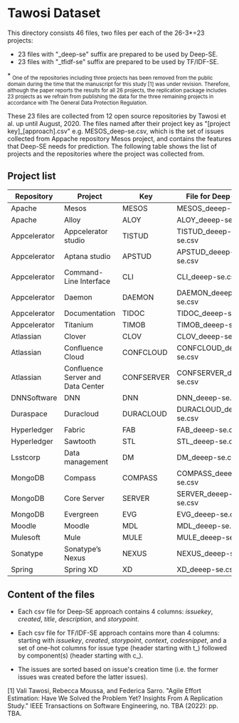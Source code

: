 # Tawosi Dataset

This directory consists 46 files, two files per each of the 26-3\*=23 projects:
- 23 files with "\_deep-se" suffix are prepared to be used by Deep-SE.
- 23 files with "\_tfidf-se" suffix are prepared to be used by TF/IDF-SE.

\* <sub>One of the repositories including three projects has been removed from the public domain during the time that the manuscript for this study [1] was under revision. Therefore, although the paper reports the results for all 26 projects, the replication package includes 23 projects as we refrain from publishing the data for the three remaining projects in accordance with The General Data Protection Regulation.</sub> 

These 23 files are collected from 12 open source repositories by Tawosi et al. up until August, 2020.
The files named after their project key as "[project key]\_[approach].csv" e.g. MESOS_deep-se.csv, which is the set of issues collected from Appache repository Mesos project, and contains the features that Deep-SE needs for prediction. The following table shows the list of projects and the repositories where the project was collected from.   

## Project list

| Repository   | Project                           | Key        | File for Deep-SE          | File for TF/IDF-SE        |
|--------------|-----------------------------------|------------|---------------------------|---------------------------|
| Apache       | Mesos                             | MESOS      | MESOS_deeep-se.csv        | MESOS_tfidf-se.csv        |
| Apache       | Alloy                             | ALOY       | ALOY_deeep-se.csv         | ALOY_tfidf-se.csv         |
| Appcelerator | Appcelerator studio               | TISTUD     | TISTUD_deeep-se.csv       | TISTUD_tfidf-se.csv       |
| Appcelerator | Aptana studio                     | APSTUD     | APSTUD_deeep-se.csv       | APSTUD_tfidf-se.csv       |
| Appcelerator | Command-Line Interface            | CLI        | CLI_deeep-se.csv          | CLI_tfidf-se.csv          |
| Appcelerator | Daemon                            | DAEMON     | DAEMON_deeep-se.csv       | DAEMON_tfidf-se.csv       |
| Appcelerator | Documentation                     | TIDOC      | TIDOC_deeep-se.csv        | TIDOC_tfidf-se.csv        |
| Appcelerator | Titanium                          | TIMOB      | TIMOB_deeep-se.csv        | TIMOB_tfidf-se.csv        |
| Atlassian    | Clover                            | CLOV       | CLOV_deeep-se.csv         | CLOV_tfidf-se.csv         |
| Atlassian    | Confluence Cloud                  | CONFCLOUD  | CONFCLOUD_deeep-se.csv    | CONFCLOUD_tfidf-se.csv    |
| Atlassian    | Confluence Server and Data Center | CONFSERVER | CONFSERVER_deeep-se.csv   | CONFSERVER_tfidf-se.csv   |
| DNNSoftware  | DNN                               | DNN        | DNN_deeep-se.csv          | DNN_tfidf-se.csv          |
| Duraspace    | Duracloud                         | DURACLOUD  | DURACLOUD_deeep-se.csv    | DURACLOUD_tfidf-se.csv    |
| Hyperledger  | Fabric                            | FAB        | FAB_deeep-se.csv          | FAB_tfidf-se.csv          |
| Hyperledger  | Sawtooth                          | STL        | STL_deeep-se.csv          | STL_tfidf-se.csv          |
| Lsstcorp     | Data management                   | DM         | DM_deeep-se.csv           | DM_tfidf-se.csv           |
| MongoDB      | Compass                           | COMPASS    | COMPASS_deeep-se.csv      | COMPASS_tfidf-se.csv      |
| MongoDB      | Core Server                       | SERVER     | SERVER_deeep-se.csv       | SERVER_tfidf-se.csv       |
| MongoDB      | Evergreen                         | EVG        | EVG_deeep-se.csv          | EVG_tfidf-se.csv          |
| Moodle       | Moodle                            | MDL        | MDL_deeep-se.csv          | MDL_tfidf-se.csv          |
| Mulesoft     | Mule                              | MULE       | MULE_deeep-se.csv         | MULE_tfidf-se.csv         |
| Sonatype     | Sonatype’s Nexus                  | NEXUS      | NEXUS_deeep-se.csv        | NEXUS_tfidf-se.csv        |
| Spring       | Spring XD                         | XD         | XD_deeep-se.csv           | XD_tfidf-se.csv           |

## Content of the files 

- Each csv file for Deep-SE approach contains 4 columns: *issuekey*, *created*, *title*, *description*, and *storypoint*. 

- Each csv file for TF/IDF-SE approach contains more than 4 columns: starting with *issuekey*, *created*, *storypoint*, *context*, *codesnippet*, and a set of one-hot columns for issue type (header starting with t\_) followed by component(s) (header starting with c\_). 

- The issues are sorted based on issue's creation time (i.e. the former issues was created before the latter issues).

[1] Vali Tawosi, Rebecca Moussa, and Federica Sarro. "Agile Effort Estimation: Have We Solved the Problem Yet? Insights From A Replication Study." IEEE Transactions on Software Engineering, no. TBA (2022): pp. TBA.
